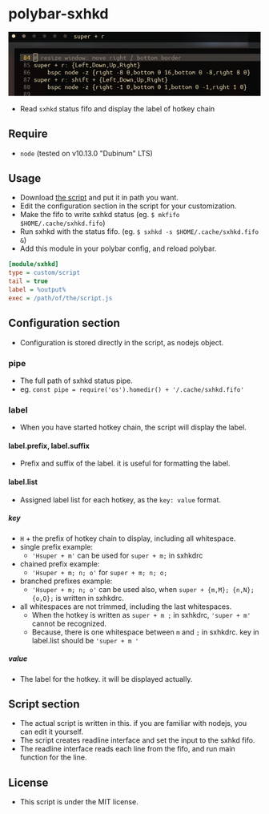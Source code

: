 # polybar-sxhkd

![super + r is displayed on polybar, next bspwm module.](./img/demo.png)

- Read `sxhkd` status fifo and display the label of hotkey chain

## Require

- `node` (tested on v10.13.0 "Dubinum" LTS)

## Usage

- Download [the script](https://raw.githubusercontent.com/piutranq/polybar-sxhkd/master/polybar-sxhkd.js) and put it in path you want.
- Edit the configuration section in the script for your customization.
- Make the fifo to write sxhkd status (eg. `$ mkfifo $HOME/.cache/sxhkd.fifo`)
- Run sxhkd with the status fifo. (eg. `$ sxhkd -s $HOME/.cache/sxhkd.fifo &`)
- Add this module in your polybar config, and reload polybar.

```ini
[module/sxhkd]
type = custom/script
tail = true
label = %output%
exec = /path/of/the/script.js
```

## Configuration section

- Configuration is stored directly in the script, as nodejs object.

### pipe

- The full path of sxhkd status pipe.
- eg. `const pipe = require('os').homedir() + '/.cache/sxhkd.fifo'`

### label

- When you have started hotkey chain, the script will display the label.

#### label.prefix, label.suffix

- Prefix and suffix of the label. it is useful for formatting the label.

#### label.list

- Assigned label list for each hotkey, as the `key: value` format.

##### key
- `H` + the prefix of hotkey chain to display, including all whitespace.
- single prefix example:
    - `'Hsuper + m'` can be used for `super + m;` in sxhkdrc
- chained prefix example:
    - `'Hsuper + m; n; o'` for `super + m; n; o;`
- branched prefixes example: 
    - `'Hsuper + m; n; o'` can be used also, when `super + {m,M}; {n,N}; {o,O};` is written in sxhkdrc.
- all whitespaces are not trimmed, including the last whitespaces.
    - When the hotkey is written as `super + m ;` in sxhkdrc, `'super + m'` cannot be recognized.
    - Because, there is one whitespace between `m` and `;` in sxhkdrc. key in label.list should be `'super + m '`

##### value
- The label for the hotkey. it will be displayed actually.

## Script section

- The actual script is written in this. if you are familiar with nodejs, you can edit it yourself.
- The script creates readline interface and set the input to the sxhkd fifo.
- The readline interface reads each line from the fifo, and run main function for the line.

## License
- This script is under the MIT license.

